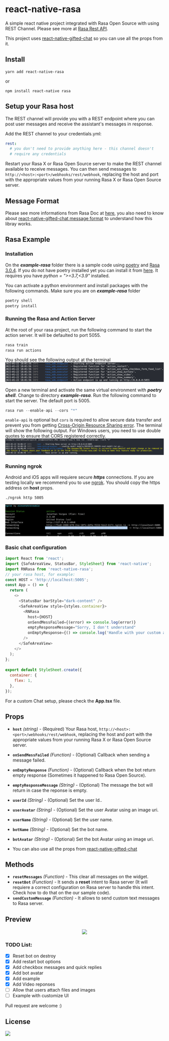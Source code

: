 # react-native-rasa

A simple react native project integrated with Rasa Open Source with using REST Channel. Please see more at [Rasa Rest API](https://rasa.com/docs/rasa/connectors/your-own-website/#rest-channels).

This project uses [react-native-gifted-chat](https://github.com/FaridSafi/react-native-gifted-chat) so you can use all the props from it.

## Install

```
yarn add react-native-rasa
```

or

```
npm install react-native rasa
```

## Setup your Rasa host

The REST channel will provide you with a REST endpoint where you can post user messages and receive the assistant's messages in response.

Add the REST channel to your credentials.yml:

```yml
rest:
  # you don't need to provide anything here - this channel doesn't
  # require any credentials
```

Restart your Rasa X or Rasa Open Source server to make the REST channel available to receive messages. You can then send messages to `http://<host>:<port>/webhooks/rest/webhook`, replacing the host and port with the appropriate values from your running Rasa X or Rasa Open Source server.

## Message Format

Please see more informations from Rasa Doc at [here](https://rasa.com/docs/rasa/connectors/your-own-website/#rest-channels), you also need to know about [react-native-gifted-chat message format](https://github.com/FaridSafi/react-native-gifted-chat#message-object) to understand how this libray works.

## Rasa Example
### Installation

On the ***example-rasa*** folder there is a sample code using [poetry](https://python-poetry.org) and [Rasa 3.0.4](https://rasa.com/docs/rasa/). If you do not have poetry installed yet you can install it from [here](https://python-poetry.org/docs/#installation). It requires you have *python = ">=3.7,<3.9"* installed.

You can activate a python environment and install packages with the following commands. Make sure you are on ***example-rasa*** folder
```python
poetry shell
poetry install
```

### Running the Rasa and Action Server

At the root of your rasa project, run the following command to start the action server. It will be defaulted to port 5055.

```python
rasa train
rasa run actions
```

You should see the following output at the terminal
![action-server-img](preview/action-server.png)

Open a new terminal and activate the same virtual environment with ***poetry shell***. Change to directory ***example-rasa***. Run the following command to start the server. The default port is 5005.

```python
rasa run --enable-api --cors "*"
```

`enable-api` is optional but `cors` is required to allow secure data transfer and prevent you from getting [Cross-Origin Resource Sharing error](https://developer.mozilla.org/en-US/docs/Web/HTTP/CORS/Errors). The terminal will show the following output. For Windows users, you need to use double quotes to ensure that CORS registered correctly.
![api-server-img](preview/enable-api.png)

### Running ngrok
Android and iOS apps will requiere secure ***https*** connections. If you are testing locally we recommend you to use [ngrok](https://ngrok.com/). You should copy the https address on **host** props.

```
./ngrok http 5005
```

![action-server-img](preview/ngrok.png)


### Basic chat configuration

```javascript
import React from 'react';
import {SafeAreaView, StatusBar, StyleSheet} from 'react-native';
import RNRasa from 'react-native-rasa';
// your rasa host, for example:
const HOST = 'http://localhost:5005';
const App = () => {
  return (
    <>
      <StatusBar barStyle="dark-content" />
      <SafeAreaView style={styles.container}>
        <RNRasa
          host={HOST}
          onSendMessFailed={(error) => console.log(error)}
          emptyResponseMessage="Sorry, I don't understand"
          onEmptyResponse={() => console.log('Handle with your custom action')}
        />
      </SafeAreaView>
    </>
  );
};

export default StyleSheet.create({
  container: {
    flex: 1,
  },
});
```

For a custom Chat setup, please check the **App.tsx** file.

## Props
- **`host`** _(string)_ - (Required) Your Rasa host, `http://<host>:<port>/webhooks/rest/webhook`, replacing the host and port with the appropriate values from your running Rasa X or Rasa Open Source server.
- **`onSendMessFailed`** _(Function)_ - (Optional) Callback when sending a message failed.
- **`onEmptyResponse`** _(Function)_ - (Optional) Callback when the bot return empty response (Sometimes it happened to Rasa Open Source).
- **`emptyResponseMessage`** _(String)_ - (Optional) The message the bot will return in case the reponse is empty.
- **`userId`** _(String)_ - (Optional) Set the user Id..
- **`userAvatar`** _(String)_ - (Optional) Set the user Avatar using an image uri.
- **`userName`** _(String)_ - (Optional) Set the user name.
- **`botName`** _(String)_ - (Optional) Set the bot name.
- **`botAvatar`** _(String)_ - (Optional) Set the bot Avatar using an image uri.


- You can also use all the props from [react-native-gifted-chat](https://github.com/FaridSafi/react-native-gifted-chat)

## Methods
- **`resetMessages`** _(Function)_ - This clear all messages on the widget.
- **`resetBot`** _(Function)_ - It sends a **reset** intent to Rasa server (It will requiere a correct configuration on Rasa server to handle this intent. Check how to do that on the our sample code).
- **`sendCustomMessage`** _(Function)_ - It allows to send custom text messages to Rasa server.

## Preview
  
<p align="center">
  <img src="preview/demo.gif" width="200" align="center"/>
</p>

### TODO List:

- [x] Reset bot on destroy
- [x] Add restart bot options
- [x] Add checkbox messages and quick replies
- [x] Add bot avatar
- [x] Add example
- [x] Add Video reponses
- [ ] Allow that users attach files and images
- [ ] Example with customize UI

Pull request are welcome :)

## License

  <a title='License' href="https://github.com/hungvu193/react-native-rasa/blob/master/LICENSE" height="18">
    <img src='https://img.shields.io/badge/license-MIT-blue.svg' />
  </a>
